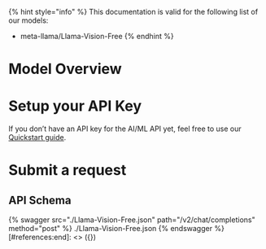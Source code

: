 [#references:start]: <> ({ "template": "openapi" })
{% hint style="info" %}
This documentation is valid for the following list of our models:
* meta-llama/Llama-Vision-Free
{% endhint %}

# Model Overview


# Setup your API Key
If you don’t have an API key for the AI/ML API yet, feel free to use our [Quickstart guide](https://docs.aimlapi.com/quickstart/setting-up).

# Submit a request
## API Schema
{% swagger src="./Llama-Vision-Free.json" path="/v2/chat/completions" method="post" %}
./Llama-Vision-Free.json
{% endswagger %}
[#references:end]: <> ({})